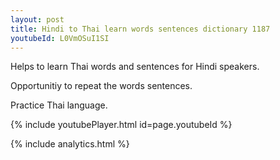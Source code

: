 ```yaml
---
layout: post
title: Hindi to Thai learn words sentences dictionary 1187 
youtubeId: L0VmOSuI1SI
---
```

 
 
Helps to learn Thai words and sentences for Hindi speakers.

Opportunitiy to repeat the words sentences. 

Practice Thai language. 
 
{% include youtubePlayer.html id=page.youtubeId %}
 
 
{% include analytics.html %}